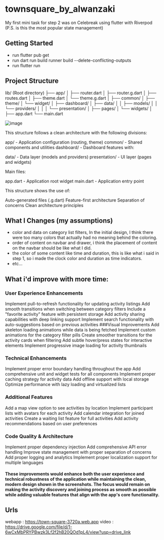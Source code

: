 # townsquare_by_alwanzaki

My first mini task for step 2 was on Celebreak using flutter with Riverpod (P.S. is this the most popular state management)

## Getting Started

- run flutter pub get
- run dart run build runner build --delete-conflicting-outputs
- run flutter run

## Project Structure
lib/ (Root directory)
├── app/
│   ├── router.dart
│   ├── router.g.dart
│   ├── routes.dart
│   ├── theme.dart
│   └── theme.g.dart
│
├── common/
│   ├── theme/
│   └── widget/
│
├── dashboard/
│   ├── data/
│   │   ├── models/
│   │   └── providers/
│   │
│   └── presentation/
│       ├── pages/
│       └── widgets/
│
├── app.dart
└── main.dart

![image](https://github.com/user-attachments/assets/353a6f9c-2f77-4e79-81d6-2cc2e28b4e09)

This structure follows a clean architecture with the following divisions:

app/ - Application configuration (routing, theme)
common/ - Shared components and utilities
dashboard/ - Dashboard features with:

data/ - Data layer (models and providers)
presentation/ - UI layer (pages and widgets)

Main files:

app.dart - Application root widget
main.dart - Application entry point

This structure shows the use of:

Auto-generated files (.g.dart)
Feature-first architecture
Separation of concerns
Clean architecture principles

## What I Changes (my assumptions)
- color and data on category list filters, In the initial design, I think there were too many colors that actually had no meaning behind the coloring.
- order of content on navbar and drawer, i think the placement of content on the navbar should be like what I did.
- the color of some content like time and duration, this is like what i said in step 1, so i made the clock color and duration as time indicators.
- etc...

## What i'd improve with more time:
### User Experience Enhancements
Implement pull-to-refresh functionality for updating activity listings
Add smooth transitions when switching between category filters
Include a "favorite activity" feature with persistent storage
Add activity sharing capabilities with deep linking support
Implement search functionality with auto-suggestions based on previous activities
###Visual Improvements
Add skeleton loading animations while data is being fetched
Implement custom animations for the category filter pills
Create smoother transitions for the activity cards when filtering
Add subtle hover/press states for interactive elements
Implement progressive image loading for activity thumbnails
### Technical Enhancements
Implement proper error boundary handling throughout the app
Add comprehensive unit and widget tests for all components
Implement proper caching strategy for activity data
Add offline support with local storage
Optimize performance with lazy loading and virtualized lists
### Additional Features
Add a map view option to see activities by location
Implement participant lists with avatars for each activity
Add calendar integration for joined activities
Create a waiting list feature for full activities
Add activity recommendations based on user preferences
### Code Quality & Architecture
Implement proper dependency injection
Add comprehensive API error handling
Improve state management with proper separation of concerns
Add proper logging and analytics
Implement proper localization support for multiple languages

#### These improvements would enhance both the user experience and technical robustness of the application while maintaining the clean, modern design shown in the screenshots. The focus would remain on making the activity discovery and joining process as smooth as possible while adding valuable features that align with the app's core functionality.

## Urls
webapp : https://town-square-3720a.web.app
video : https://drive.google.com/file/d/1-6wCxMbPRYPBwzk3Lf2f2hB20QOd1pL4/view?usp=drive_link

